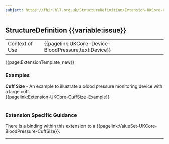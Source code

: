 ```yaml
---
subject: https://fhir.hl7.org.uk/StructureDefinition/Extension-UKCore-CuffSize
---
```

## StructureDefinition {{variable:issue}}

<table id="addToTranspose">
<tr><td>Context of Use</td>
<td>{{pagelink:UKCore-Device-BloodPressure,text:Device}}</td>
</tr>
</table>

{{page:ExtensionTemplate_new}}

<div id="Examples" class="tabcontent">
  <h3>Examples</h3>
  <b>Cuff Size</b> - An example to illustrate a blood pressure monitoring device with a large cuff.<br>
{{pagelink:Extension-UKCore-CuffSize-Example}}
<br><br>
</div>

<h3 id="guidance-cuffsize">Extension Specific Guidance</h3>

There is a binding within this extension to a {{pagelink:ValueSet-UKCore-BloodPressure-CuffSize}}.

---
